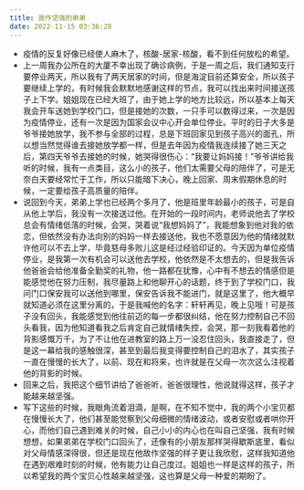 ```yaml
---
title: 故作坚强的弟弟
date: 2022-11-15 03:36:28
---
```

- 疫情的反复好像已经使人麻木了，核酸-居家-核酸，看不到任何放松的希望。
- 上一周我办公所在的大厦不幸出现了确诊病例，于是一周之后，我们通知支行要停业两天，所以我有了两天居家的时间，但是海淀目前还算安全，所以孩子要继续上学的，有时候我会默默地感谢这样的节点，我可以找出来时间接送孩子上下学。姐姐现在已经大班了，由于她上学的地方比较远，所以基本上每天我会开车送她到学校门口，但是接她的次数，一只手可以数得过来，一次是因为疫情停业，还有一次是因为国家会议中心开会单位停业。平时的日子大多是爷爷接她放学，我不参与全部的过程，总是下班回家见到孩子高兴的面孔，所以想当然觉得谁去接她放学都一样，但是去年因为疫情我连续接了她三天之后，第四天爷爷去接她的时候，她哭得很伤心：“我要让妈妈接！”爷爷讲给我听的时候，我有一点类目，这么小的孩子，他们太需要父母的陪伴了，可是无奈白天要经常忙于工作，所以只能暗下决心，晚上回家、周末假期休息的时候，一定要给孩子高质量的陪伴。
- 说回到今天，弟弟上学也已经两个多月了，他是班里年龄最小的孩子，可是自从他上学后，我没有一次接送过他。在开始的一段时间内，老师说他去了学校总会有情绪低落的时候，会哭，哭着说“我想妈妈了”，我能想象到他对我的依恋，但依然没有办法向别的妈妈一样去接送他，我也不愿意因为他的情绪就默许他可以不去上学，毕竟慈母多败儿这是经过经验印证的。今天因为单位疫情停业，是我第一次有机会可以送他去学校，他依然是不太想去的，但是我告诉他爸爸会给他准备全勤奖的礼物，他一路都在犹豫，心中有不想去的情感但是能感觉他在努力压制，我尽量路上和他聊开心的话题，终于到了学校门口，我问门口保安我可以送他到哪里，保安告诉我不能进门，就是这里了，他大概早就知道必须在这里分离的，于是我喊他的名字：轩轩再见，晚上见哦！可是孩子没有回头，我能感觉到他往前迈的每一步都很纠结，他在努力控制自己不回头看我，因为他知道看我之后肯定自己就情绪失控，会哭，那一刻我看着他的背影感慨万千，为了不让他在进教室的路上万一没忍住回头，我直接走了，但是这一幕给我的感触很深，甚至到最后我变得要控制自己的泪水了，其实孩子一直在慢慢的长大了，以前、现在和将来，也许就是在父母一次次这么注视着他的背影的时候。
- 回来之后，我把这个细节讲给了爸爸听，爸爸很理性，他说就得这样，孩子才能越来越坚强。
- 写下这些的时候，我眼角流着泪滴，是啊，在不知不觉中，我的两个小宝贝都在慢慢长大了，他们甚至能觉察到父母细微的情绪波动，或者安慰或者哄你开心，而他们自己遇到难关的时候，自己小小的内心也在叫自己坚强，我有时候想想，如果弟弟在学校门口回头了，还像有的小朋友那样哭得歇斯底里，看似对父母情感深得很，但还是现在他故作坚强的样子更让我欣慰，这样我知道他在遇到艰难时刻的时候，他有能力让自己度过。姐姐也一样是这样的孩子，所以希望我的两个宝贝心性越来越坚强，这也算是父母一种爱的期盼了。
